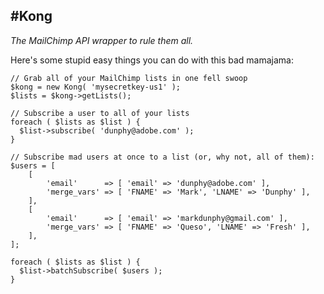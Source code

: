 #Kong
---
*The MailChimp API wrapper to rule them all.*

Here's some stupid easy things you can do with this bad mamajama:

```
// Grab all of your MailChimp lists in one fell swoop
$kong = new Kong( 'mysecretkey-us1' );
$lists = $kong->getLists();

// Subscribe a user to all of your lists
foreach ( $lists as $list ) {
  $list->subscribe( 'dunphy@adobe.com' );
}

// Subscribe mad users at once to a list (or, why not, all of them):
$users = [
    [
        'email'      => [ 'email' => 'dunphy@adobe.com' ],
        'merge_vars' => [ 'FNAME' => 'Mark', 'LNAME' => 'Dunphy' ],
    ],
    [
        'email'      => [ 'email' => 'markdunphy@gmail.com' ],
        'merge_vars' => [ 'FNAME' => 'Queso', 'LNAME' => 'Fresh' ],
    ],
];

foreach ( $lists as $list ) {
  $list->batchSubscribe( $users );
}

```